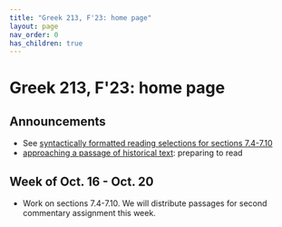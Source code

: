 ```yaml
---
title: "Greek 213, F'23: home page"
layout: page
nav_order: 0
has_children: true
---
```


# Greek 213, F'23: home page


## Announcements

- See [syntactically formatted reading selections for sections 7.4-7.10](./selections/)
- [approaching a passage of historical text](./reading/): preparing to read

## Week of Oct. 16 - Oct. 20

- Work on sections 7.4-7.10.  We will distribute passages for second commentary assignment this week.